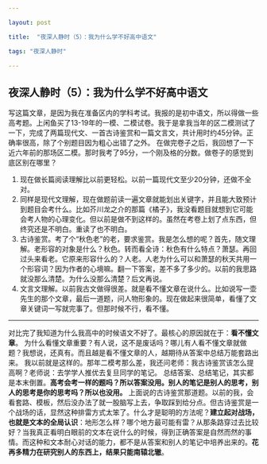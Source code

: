 ```yaml
---

layout: post 

title:  "夜深人静时（5）：我为什么学不好高中语文" 

tags: "夜深人静时"

---
```


## 夜深人静时（5）：我为什么学不好高中语文

写这篇文章，是因为我在准备区内的学科考试。我报的是初中语文，所以得做一些高考题。上闲鱼买了13-19年的一模、二模试卷。我于是拿我当年的区二模测试了一下，完成了两篇现代文、一首古诗鉴赏和一篇文言文，共计用时约45分钟。正确率很高，除了个别题目因为粗心出错了之外。
在做完卷子之后，我回想了一下近六年前的那场区二模。那时我考了95分，一个刚及格的分数。做卷子的感觉到底区别在哪里？
1. 现在做长篇阅读理解比以前更轻松。以前一篇现代文至少20分钟，还做不全对。
2. 同样是现代文理解，现在做题前读一遍文章就能划出关键字，并且能大致预计到题目会考什么。比如芥川龙之介的那篇《橘子》，我没看题目就想到它可能会考人物的心理变化。但以前是做不到这样的。虽然在考卷上划了点东西，但终究还是不明白。重读了也不明白。
3. 古诗鉴赏。考了个“秋色老”的老，要求鉴赏。我是怎么想的呢？首先，随文理解。老形容的对象是什么？秋色。转而看全诗：秋色有什么特点？萧瑟。再回过头来看老。它原来形容什么的？人老。人老为什么可以和萧瑟的秋天共用一个形容词？因为作者的心境嘛。翻一下答案，差不多了多少的。以前的我思路就没那么清楚。为什么没那么清楚？后文再说。
4. 文言文理解。以前我古文做得很差。就是看不懂文章在说什么。比如说写一壶先生的那个文章，最后一道题，问人物形象的。现在做起来很简单，看懂了文章关键词一写就完事了。但那时候不行，看不懂。
- - - - -
对比完了我知道为什么我高中的时候语文不好了。最核心的原因就在于：**看不懂文章**。
为什么看懂文章重要？有人说，这不是废话吗？哪儿有人看不懂文章就做题？我想说，还真有。而且越是看不懂文章的人，越期待从答案中总结万能套路出来。
我以前就是这样的。那年二模考那么差，我还问老师：我古诗鉴赏该怎么提高啊？老师说：去学学人推优去复旦同学的笔记。
总结答案、总结笔记，其实都是本末倒置。**高考会考一样的题吗？所以答案没用。别人的笔记是别人的思考，别人的思考是你的思考吗？所以也没用。**
上面说的古诗鉴赏那道题。以前的我，会看套路、模板，然后没办法了就一股脑写上去，争取踩到给分点。但古诗鉴赏是一个战场的话，显然这种排雷方式太笨了。什么才是聪明的方法呢？**建立起对战场，也就是文本的全局认识**：地形怎么样？哪个地方最可能有雷？从那条路穿过去比较好？当我真正看明白眼前的文本在说什么的时候，得到正确答案是自然而然的事情。而这种和文本耐心对话的能力，都不是从答案和别人的笔记中培养出来的。**花再多精力在研究别人的东西上，结果只能南辕北辙**。

